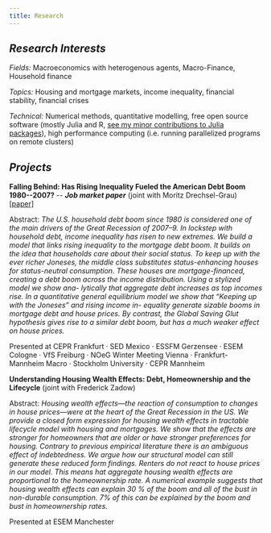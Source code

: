 ```yaml
---
title: Research
---
```


## _Research Interests_

_Fields:_ Macroeconomics with heterogenous agents, Macro-Finance, Household finance

_Topics:_ Housing and mortgage markets, income inequality, financial stability, financial crises

_Technical:_ Numerical methods, quantitative modelling, free open source software (mostly Julia and R, [see my minor contributions to Julia packages](https://github.com/search?q=is%3Apr+author%3Agreimel+type%3Apr&type=Issues)), high performance computing (i.e. running parallelized programs on remote clusters)

## _Projects_

**Falling Behind: Has Rising Inequality Fueled the American Debt Boom 1980--2007?** -- **_Job market paper_** (joint with Moritz Drechsel-Grau) [[paper]](https://gitlab.com/drechsel-grau-greimel/public/builds/artifacts/master/raw/falling-behind/paper/falling-behind-paper.pdf?job=compile_pdf_slides)



Abstract:
_The U.S. household debt boom since 1980 is considered one of the main drivers of
the Great Recession of 2007–9. In lockstep with household debt, income inequality has
risen to new extremes. We build a model that links rising inequality to the mortgage
debt boom. It builds on the idea that households care about their social status. To
keep up with the ever richer Joneses, the middle class substitutes status-enhancing
houses for status-neutral consumption. These houses are mortgage-financed, creating
a debt boom across the income distribution. Using a stylized model we show ana-
lytically that aggregate debt increases as top incomes rise. In a quantitative general
equilibrium model we show that “Keeping up with the Joneses” and rising income in-
equality generate sizable booms in mortgage debt and house prices. By contrast, the Global Saving Glut hypothesis gives rise to a similar debt boom, but has a much weaker effect on house prices._


Presented at CEPR Frankfurt · SED Mexico · ESSFM Gerzensee · ESEM Cologne · VfS Freiburg · NOeG Winter Meeting Vienna · Frankfurt-Mannheim Macro · Stockholm University · CEPR Mannheim

**Understanding Housing Wealth Effects: Debt, Homeownership and the Lifecycle** (joint with Frederick Zadow)

Abstract: _Housing wealth effects—the reaction of consumption to changes in house
prices—were at the heart of the Great Recession in the US. We provide a closed form
expression for housing wealth effects in tractable lifecycle model with 
housing and mortgages. We show that the effects are stronger for homeowners that are
older or have stronger preferences for housing. Contrary to previous empirical
literature there is an ambiguous effect of indebtedness. We argue how our structural
model can still generate these reduced form findings. Renters do not react to
house prices in our model. This means hat aggregate housing wealth effects are proportional to the
homeownership rate. A numerical example suggests that housing wealth effects can explain 30 % of the boom
and all of the bust in non-durable consumption. 7% of this can be explained
by the boom and bust in homeownership rates._

Presented at ESEM Manchester